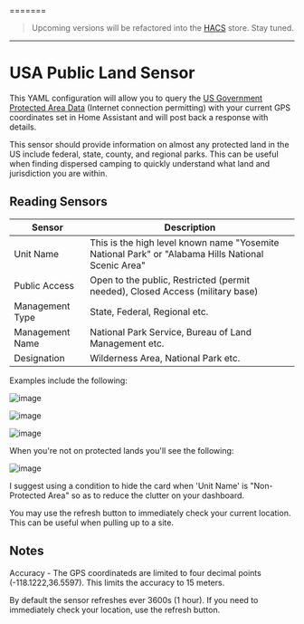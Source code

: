 =======
> Upcoming versions will be refactored into the [HACS](https://hacs.xyz/) store.  Stay tuned.

---------------

# USA Public Land Sensor
This YAML configuration will allow you to query the [US Government Protected Area Data](https://www.arcgis.com/apps/mapviewer/index.html?layers=e80a13374cb74cf2bba8903867b29997) (Internet connection permitting) with your current GPS coordinates set in Home Assistant and will post back a response with details.

This sensor should provide information on almost any protected land in the US include federal, state, county, and regional parks.  This can be useful when finding dispersed camping to quickly understand what land and jurisdiction you are within.

## Reading Sensors

| Sensor | Description |
|--------|-------------|
| Unit Name | This is the high level known name "Yosemite National Park" or "Alabama Hills National Scenic Area" |
| Public Access | Open to the public, Restricted (permit needed), Closed Access (military base) |
| Management Type | State, Federal, Regional etc. |
| Management Name | National Park Service, Bureau of Land Management etc. |
| Designation | Wilderness Area, National Park etc. |

Examples include the following:

![image](https://github.com/user-attachments/assets/41264f11-ddad-4848-8ee5-fab048410b7e)

![image](https://github.com/user-attachments/assets/c3ac2d71-c6d2-41ef-a165-859d7a71b247)

![image](https://github.com/user-attachments/assets/f4857c65-3418-4a58-81db-aba82a3cb361)

When you're not on protected lands you'll see the following:

![image](https://github.com/user-attachments/assets/7b9eb1bc-d110-4598-8b87-328c81c1b7ca)

I suggest using a condition to hide the card when 'Unit Name' is "Non-Protected Area" so as to reduce the clutter on your dashboard.

You may use the refresh button to immediately check your current location.  This can be useful when pulling up to a site.

## Notes

Accuracy - The GPS coordinateds are limited to four decimal points (-118.1222,36.5597).  This limits the accuracy to 15 meters.

By default the sensor refreshes ever 3600s (1 hour).  If you need to immediately check your location, use the refresh button.
